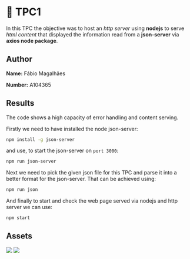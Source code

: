 # 📝 TPC1

In this TPC the objective was to host an *http server* using **nodejs** to serve *html content* that displayed the information read from a **json-server** via **axios node package**.

## Author
<p><strong>Name:</strong> Fábio Magalhães</p>
<p><strong>Number:</strong> A104365</p>

## Results
The code shows a high capacity of error handling and content serving.

Firstly we need to have installed the node json-server:
```bash
npm install -g json-server
```

and use, to start the json-server on `port 3000`:
```bash
npm run json-server
```

Next we need to pick the given json file for this TPC and parse it into a better format for the json-server. That can be achieved using:
```bash
npm run json
```

And finally to start and check the web page served via nodejs and http server we can use:
```bash
npm start
```

## Assets
![](https://i.imgur.com/uq0ssOD.png)
![](https://i.imgur.com/6SKWjx5.png)
